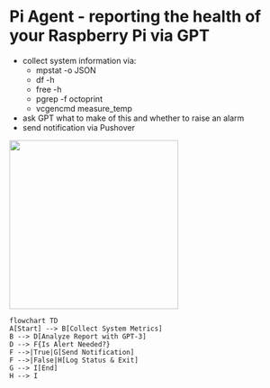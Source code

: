 # Pi Agent - reporting the health of your Raspberry Pi via GPT

- collect system information via:
   - mpstat -o JSON
   - df -h
   - free -h
   - pgrep -f octoprint
   - vcgencmd measure_temp
 - ask GPT what to make of this and whether to raise an alarm
 - send notification via Pushover



<img src="https://github.com/remcoder/pi-agent/assets/461650/94084cb5-d2be-4b66-9c6f-6af87dc8c042" width=300 />

```mermaid
flowchart TD 
A[Start] --> B[Collect System Metrics]
B --> D[Analyze Report with GPT-3]
D --> F{Is Alert Needed?}
F -->|True|G[Send Notification]
F -->|False|H[Log Status & Exit] 
G --> I[End] 
H --> I
```
